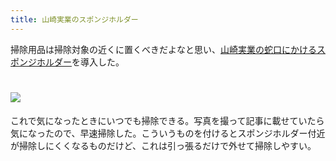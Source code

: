 ```yaml
---
title: 山崎実業のスポンジホルダー
---
```

掃除用品は掃除対象の近くに置くべきだよなと思い、[山崎実業の蛇口にかけるスポンジホルダー](https://www.amazon.co.jp/dp/B07MM4GC6P)を導入した。

![](https://lh5.googleusercontent.com/weuT-RMXtOipa2M6FM_OymRP0vlrua6ntm6WWU82H3o-NFj_NTdA-OcKr9nnS0JlL9ZoWjYmayYITh_mwA4K2ZY2jSmmNMFo-UJlHpKqCAslKQ1qnXjKl6ZBD6xtXGpALvSj4oyooS1MhhEBNa1cg3uhbo8US9AYgd4a_T2igvNTtxab6sQAxkNVTCdI)
===================================================================================================================================================================================================================================

これで気になったときにいつでも掃除できる。写真を撮って記事に載せていたら気になったので、早速掃除した。こういうものを付けるとスポンジホルダー付近が掃除しにくくなるものだけど、これは引っ張るだけで外せて掃除しやすい。
